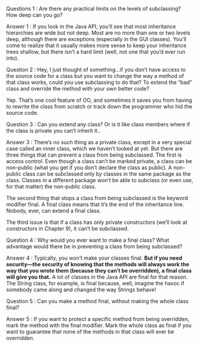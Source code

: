 Questions 1 : Are there any practical limits
on the levels of subclassing? How
deep can you go?

Answer 1 :
If you look in the Java API,
you’ll see that most inheritance
hierarchies are wide but not deep.
Most are no more than one or two
levels deep, although there are
exceptions (especially in the GUI
classes). You’ll come to realize that
it usually makes more sense to keep
your inheritance trees shallow, but
there isn’t a hard limit (well, not one
that you’d ever run into).

Question 2 :
Hey, I just thought of
something...if you don’t have access
to the source code for a class but you
want to change the way a method
of that class works, could you use
subclassing to do that? To extend
the “bad” class and override the
method with your own better code?

Yep. That’s one cool feature
of OO, and sometimes it saves you
from having to rewrite the class
from scratch or track down the
programmer who hid the source code. 

Question 3 :  Can you extend any class? Or
is it like class members where if the
class is private you can’t inherit it..


Answer 3 :
There’s no such thing as a
private class, except in a very special
case called an inner class, which we
haven’t looked at yet. But there are
three things that can prevent a class
from being subclassed.
The first is access control. Even
though a class can’t be marked
private, a class can be non-public
(what you get if you don’t declare the
class as public). A non-public class
can be subclassed only by classes in
the same package as the class. Classes
in a different package won’t be able to
subclass (or even use, for that matter)
the non-public class.

The second thing that stops a class
from being subclassed is the keyword
modifier final. A final class means
that it’s the end of the inheritance
line. Nobody, ever, can extend a final
class.

The third issue is that if a class has
only private constructors (we’ll
look at constructors in Chapter 9), it
can’t be subclassed. 


Question 4 : Why would you ever want to
make a final class? What advantage
would there be in preventing a class
from being subclassed?

Answer 4 :
Typically, you won’t make
your classes final. **But if you need
security—the security of knowing
that the methods will always work the
way that you wrote them (because
they can’t be overridden),  a final class
will give you that.** A lot of classes in
the Java API are final for that reason.
The String class, for example, is final
because, well, imagine the havoc if
somebody came along and changed
the way Strings behave!

Question 5 :
Can you make a method final,
without making the whole class
final?

Answer 5 :
If you want to protect a specific
method from being overridden, mark
the method with the final modifier.
Mark the whole class as final if you
want to guarantee that none of the
methods in that class will ever be
overridden.
